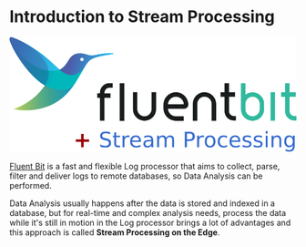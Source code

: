 # Introduction to Stream Processing

![](../.gitbook/assets/stream_processor.png)

[Fluent Bit](https://fluentbit.io) is a fast and flexible Log processor that aims to collect, parse, filter and deliver logs to remote databases, so Data Analysis can be performed.

Data Analysis usually happens after the data is stored and indexed in a database, but for real-time and complex analysis needs, process the data while it's still in motion in the Log processor brings a lot of advantages and this approach is called **Stream Processing on the Edge**.


